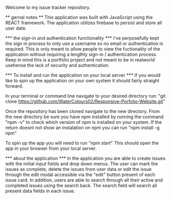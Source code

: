 Welcome to my issue tracker repository. 

** gernal notes **
This application was built with JavaScript using the REACT framework. 
The application utilizes firebase to persist and store all user date. 


*** the sign-in and authentication functionality ***
I've perposefully kept the sign in process to only use a username so no email or authentication is required. This is only meant to allow people to view the fuctionality of the application without requiring a lengthly sign-in / authentication process.  Keep in mind this is a portfolio project and not meant to be in realworld usehense the lack of security and authentication. 


*** To install and run the application on your local server ***
If you would like to spin up the application on your own system it should fairly straight forward. 

In your terminal or command line navigate to your desired directory
run: "git clone https://github.com/WaterColours02/Responsive-Porfolio-Website.git"

Once the repository has been cloned navigate to the new directory. 
From the new directory be sure you have npm installed by running the command "npm -v" to check which version of npm is installed on your system. If the return doesnt not show an instalation on npm you can run "npm install -g npm"

To spin up the app you will need to run "npm start" This should open the app in your browser from your local server. 

*** about the application ***
In the application you are able to create issues with the initial input fields and drop down menus. The user can mark the issues as complete, delete the issues from user data or edit the issue through the edit modal accessible via the "edit" button present of each issue card. In addition, users are able to search through all their active and completed issues using the search back. The search field will search all present data fields in each issue. 








